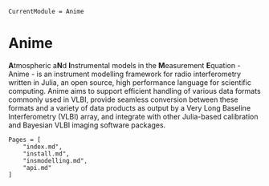```@meta
CurrentModule = Anime
```

# Anime

**A**tmospheric a**N**d **I**nstrumental models in the **M**easurement **E**quation - Anime - is an instrument modelling framework for radio interferometry written in Julia, an open source, high performance language for scientific computing. Anime aims to support efficient handling of various data formats commonly used in VLBI, provide seamless conversion between these formats and a variety of data products as output by a Very Long Baseline Interferometry (VLBI) array, and integrate with other Julia-based calibration and Bayesian VLBI imaging software packages.

```@contents
Pages = [
    "index.md",
    "install.md",
    "insmodelling.md",
    "api.md"
]
```